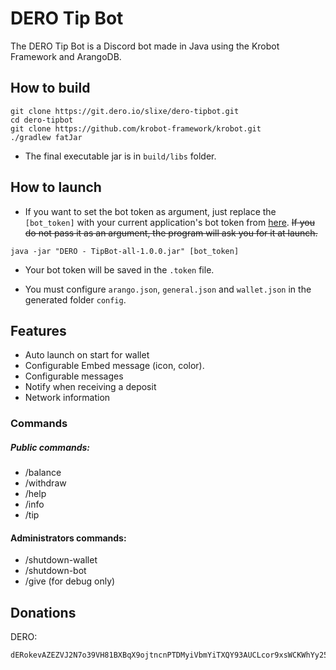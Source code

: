 # DERO Tip Bot

The DERO Tip Bot is a Discord bot made in Java using the Krobot Framework and ArangoDB.


## How to build

```
git clone https://git.dero.io/slixe/dero-tipbot.git
cd dero-tipbot
git clone https://github.com/krobot-framework/krobot.git
./gradlew fatJar
```
- The final executable jar is in `build/libs` folder.

## How to launch

- If you want to set the bot token as argument, just replace the `[bot_token]` with your current application's bot token from [here](https://discordapp.com/developers/applications/). ~~If you do not pass it as an argument, the program will ask you for it at launch.~~

```
java -jar "DERO - TipBot-all-1.0.0.jar" [bot_token]
```

- Your bot token will be saved in the `.token` file.

- You must configure `arango.json`, `general.json` and `wallet.json` in the generated folder `config`.


## Features

- Auto launch on start for wallet
- Configurable Embed message (icon, color).
- Configurable messages
- Notify when receiving a deposit
- Network information

### Commands

##### Public commands:

- /balance
- /withdraw
- /help
- /info
- /tip

#### Administrators commands:

- /shutdown-wallet
- /shutdown-bot
- /give (for debug only)

## Donations

DERO: 
```
dERokevAZEZVJ2N7o39VH81BXBqX9ojtncnPTDMyiVbmYiTXQY93AUCLcor9xsWCKWhYy25ja89ikZWXWab9kXRB7LYfUmbQyS
```
